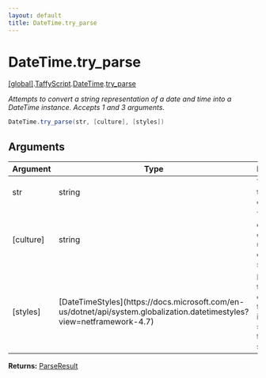 ```yaml
---
layout: default
title: DateTime.try_parse
---
```


# DateTime.try_parse

[\[global\]]({{site.baseurl}}/docs/).[TaffyScript]({{site.baseurl}}/docs/TaffyScript/).[DateTime]({{site.baseurl}}/docs/TaffyScript/DateTime/).[try_parse]({{site.baseurl}}/docs/TaffyScript/DateTime/try_parse/)

_Attempts to convert a string representation of a date and time into a DateTime instance. Accepts 1 and 3 arguments._

```cs
DateTime.try_parse(str, [culture], [styles])
```

## Arguments

<table>
  <col width="15%">
  <col width="15%">
  <thead>
    <tr>
      <th>Argument</th>
      <th>Type</th>
      <th>Description</th>
    </tr>
  </thead>
  <tbody>
    <tr>
      <td>str</td>
      <td>string</td>
      <td>The string to try and convert.</td>
    </tr>
    <tr>
      <td>[culture]</td>
      <td>string</td>
      <td>The name of the culture used to convert the string.</td>
    </tr>
    <tr>
      <td>[styles]</td>
      <td>[DateTimeStyles](https://docs.microsoft.com/en-us/dotnet/api/system.globalization.datetimestyles?view=netframework-4.7)</td>
      <td>Indicates the style elements that can be in str and still have the parse succeed.</td>
    </tr>
  </tbody>
</table>

**Returns:** [ParseResult]({{site.baseurl}}/docs/TaffyScript/ParseResult)

